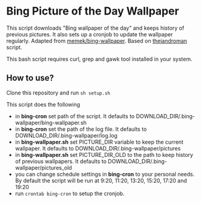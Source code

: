 Bing Picture of the Day Wallpaper
=================================

This script downloads "Bing wallpaper of the day" and keeps history of previous pictures. It also sets up a cronjob to update the wallpaper regularly.
Adapted from [memek/bing-wallpaper](https://github.com/memek/bing-wallpaper).
Based on [thejandroman](https://github.com/thejandroman/bing-Wallpaper) script.

This bash script requires curl, grep and gawk tool installed in your system.

How to use?
-----------

Clone this repository and run
`sh setup.sh`

This script does the following
* in **bing-cron** set path of the script. It defaults to DOWNLOAD_DIR/.bing-wallpaper/bing-wallpaper.sh
* in **bing-cron** set the path of the log file. It defaults to DOWNLOAD_DIR/.bing-wallpaper/log.log
* in **bing-wallpaper.sh** set PICTURE_DIR variable to keep the current wallpaper. It defaults to DOWNLOAD_DIR/.bing-wallpaper/pictures
* in **bing-wallpaper.sh** set PICTURE_DIR_OLD to the path to keep history of previous wallpapers. It defaults to DOWNLOAD_DIR/.bing-wallpaper/pictures_old
* you can change schedule settings in **bing-cron** to your personal needs. By default the script will be run at 9:20, 11:20, 13:20, 15:20, 17:20 and 19:20
* run `crontab bing-cron` to setup the cronjob.
